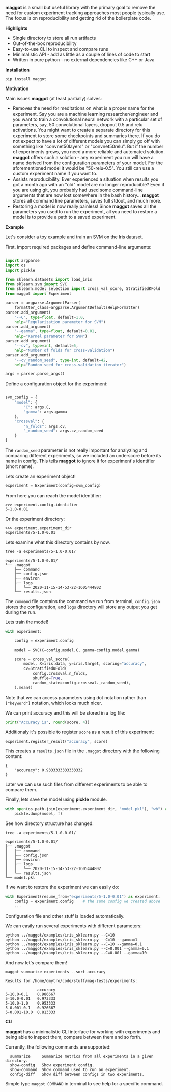**maggot** is a small but useful library with the primary goal to remove the need for custom experiment tracking approaches most people typically use. The focus is on reproducibility and getting rid of the boilerplate code.

**Highlights**

* Single directory to store all run artifacts
* Out-of-the-box reproducibility
* Easy-to-use CLI to inspect and compare runs
* Minimalistic API - add as little as a couple of lines of code to start
* Written in pure python - no external dependencies like C++ or Java

**Installation**

```pip install maggot```

**Motivation** 

Main issues **maggot** (at least partially) solves:

* Removes the need for meditations on what is a proper name for the experiment. Say you are a machine learning researcher/engineer and you want to train a convolutional neural network with a particular set of parameters, say, 50 convolutional layers, dropout 0.5 and relu activations. You might want to create a separate directory for this experiment to store some checkpoints and summaries there. If you do not expect to have a lot of different models you can simply go off with something like "convnet50layers" or "convnet50relu". But if the number of experiments grows, you need a more reliable and automated solution. **maggot** offers such a solution - any experiment you run will have a name derived from the configuration parameters of your model. For the aforementioned model it would be "50-relu-0.5". You still can use a custom experiment name if you want to.
* Assists reproducibility. Ever experienced a situation when results you got a month ago with an "old" model are no longer reproducible? Even if you are using git, you probably had used some command-line arguments that are now lost somewhere in the bash history... **maggot** stores all command line parameters, saves full stdout, and much more.
* Restoring a model is now really painless! Since **maggot** saves all the parameters you used to run the experiment, all you need to restore a model is to provide a path to a saved experiment.

**Example**

Let's consider a toy example and train an SVM on the Iris dataset.

First, import required packages and define command-line arguments:

``` python

import argparse
import os
import pickle

from sklearn.datasets import load_iris
from sklearn.svm import SVC
from sklearn.model_selection import cross_val_score, StratifiedKFold
from maggot import Experiment

parser = argparse.ArgumentParser(
    formatter_class=argparse.ArgumentDefaultsHelpFormatter)
parser.add_argument(
    "--C", type=float, default=1.0,
    help="Regularization parameter for SVM")
parser.add_argument(
    "--gamma", type=float, default=0.01,
    help="Kernel parameter for SVM")
parser.add_argument(
    "--cv", type=int, default=5,
    help="Number of folds for cross-validation")
parser.add_argument(
    "--cv_random_seed", type=int, default=42,
    help="Random seed for cross-validation iterator")

args = parser.parse_args()
```
Define a configuration object for the experiment:

``` python

svm_config = {
    "model": {
        "C": args.C,
        "gamma": args.gamma
    },
    "crossval": {
        "n_folds": args.cv,
        "_random_seed": args.cv_random_seed
    }
}
```

The `random_seed` parameter is not really important for analyzing and comparing different experiments, so we included an underscore before its name in config. This tells **maggot** to ignore it for experiment's identifier (short name).

Lets create an experiment object!

``` python
experiment = Experiment(config=svm_config)
```

From here you can reach the model identifier:

```
>>> experiment.config.identifier
5-1.0-0.01
```

Or the experiment directory:

```
>>> experiment.experiment_dir
experiments/5-1.0-0.01
```

Lets examine what this directory contains by now.

```
tree -a experiments/5-1.0-0.01/

experiments/5-1.0-0.01/
└── .maggot
    ├── command
    ├── config.json
    ├── environ
    ├── logs
    │   └── 2020-11-15-14-53-22-1605444802
    └── results.json
```

The `command` file contains the command we run from terminal, `config.json` stores the configuration, and `logs` directory will store any output you get during the run.

Lets train the model!

``` python
with experiment:

    config = experiment.config

    model = SVC(C=config.model.C, gamma=config.model.gamma)

    score = cross_val_score(
        model, X=iris.data, y=iris.target, scoring="accuracy",
        cv=StratifiedKFold(
            config.crossval.n_folds,
            shuffle=True,
            random_state=config.crossval._random_seed),
    ).mean()
```

Note that we can access parameters using dot notation rather than `["keyword"]` notation, which looks much nicer.

We can print accuracy and this will be stored in a log file:

```python
print("Accuracy is", round(score, 4))
```

Additionaly it's possible to register `score` as a result of this experiment:

```python
experiment.register_result("accuracy", score)
```

This creates a `results.json` file in the `.maggot` directory with the following content:

```
{
    "accuracy": 0.9333333333333332
}
```

Later we can use such files from different experiments to be able to compare them.

Finally, lets save the model using **pickle** module.

```python
with open(os.path.join(experiment.experiment_dir, "model.pkl"), "wb") as f:
    pickle.dump(model, f)
```

See how directory structure has changed:

```
tree -a experiments/5-1.0-0.01/

experiments/5-1.0-0.01/
├── .maggot
│   ├── command
│   ├── config.json
│   ├── environ
│   ├── logs
│   │   └── 2020-11-15-14-53-22-1605444802
│   └── results.json
└── model.pkl
```

If we want to restore the experiment we can easily do:

```python
with Experiment(resume_from="experiments/5-1.0-0.01") as experiment:
    config = experiment.config    # the same config we created above
    ...
```

Configuration file and other stuff is loaded automatically.

We can easily run several experiments with different parameters:

```
python ../maggot/examples/iris_sklearn.py --C=10
python ../maggot/examples/iris_sklearn.py --C=10 --gamma=1
python ../maggot/examples/iris_sklearn.py --C=10 --gamma=0.1
python ../maggot/examples/iris_sklearn.py --C=0.001 --gamma=0.1
python ../maggot/examples/iris_sklearn.py --C=0.001 --gamma=10
```

And now let's compare them!

```
maggot summarize experiments --sort accuracy

Results for /home/dmytro/code/stuff/mag-tests/experiments:

              accuracy
5-10.0-0.1    0.986667
5-10.0-0.01   0.973333
5-10.0-1.0    0.953333
5-0.001-0.1   0.926667
5-0.001-10.0  0.813333
```

**CLI**

**maggot** has a minimalistic CLI interface for working with experiments and being able to inspect them, compare between them and so forth.

Currently, the following commands are supported:

```
  summarize     Summarize metrics from all experiments in a given directory.
  show-config	Show experiment config.
  show-command	Show command used to run an experiment.
  config-diff	Show diff between configs in two experiments.
```

Simple type `maggot COMMAND` in terminal to see help for a specific command.
